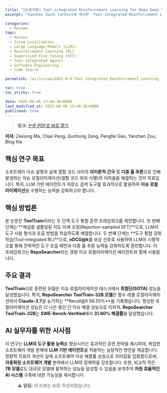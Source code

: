 ```yaml
---
title: "[논문리뷰] Tool-integrated Reinforcement Learning for Repo Deep Search"
excerpt: "Yanzhen Zou이 [arXiv]에 게시한 'Tool-integrated Reinforcement Learning for Repo Deep Search' 논문에 대한 자세한 리뷰입니다."

categories:
  - Review
tags:
  - Review
  - Issue Localization
  - Large Language Models (LLMs)
  - Reinforcement Learning (RL)
  - Supervised Fine-tuning (SFT)
  - Tool-integrated Agents
  - Software Engineering
  - Code Search

permalink: /ai/review/2025-8-6-Tool-integrated_Reinforcement_Learning_for_Repo_Deep_Search/

toc: true
toc_sticky: true

date: 2025-08-06 13:46:36+0900
last_modified_at: 2025-08-06 13:46:36+0900
published: true
---
```

> **링크:** [논문 PDF로 바로 열기](https://arxiv.org/abs/2508.03012)

**저자:** Zexiong Ma, Chao Peng, Qunhong Zeng, Pengfei Gao, Yanzhen Zou, Bing Xie



## 핵심 연구 목표
소프트웨어 이슈 설명과 실제 결함 코드 사이의 **의미론적 간극** 및 **다중 홉 추론**으로 인해 발생하는 이슈 로컬라이제이션(결함 코드 위치 식별)의 어려움을 해결하는 것이 목표입니다. 특히, LLM 기반 에이전트가 저장소 검색 도구를 효과적으로 활용하여 **이슈 로컬라이제이션**을 수행하는 능력을 강화하고자 합니다.

## 핵심 방법론
본 논문은 **ToolTrain**이라는 두 단계 도구 통합 훈련 프레임워크를 제안합니다. 첫 번째 단계는 **재검증 샘플링된 지도 미세 조정(Rejection-sampled SFT)**으로, LLM이 도구 사용 형식과 호출 방법을 학습하도록 예열합니다. 두 번째 단계는 **도구 통합 강화 학습(Tool-integrated RL)**으로, **nDCG@k**를 보상 신호로 사용하여 LLM이 시행착오를 통해 전략적인 도구 호출 패턴과 다중 홉 추론 능력을 강화하도록 훈련합니다. 이 프레임워크는 **RepoSearcher**라는 경량 이슈 로컬라이제이션 에이전트와 함께 사용됩니다.

## 주요 결과
**ToolTrain**으로 훈련된 모델은 이슈 로컬라이제이션 태스크에서 **최첨단(SOTA)** 성능을 달성했습니다. 특히, **RepoSearcher ToolTrain-32B 모델**은 함수 레벨 로컬라이제이션에서 **Claude-3.7**을 능가하는 **Recall@5 68.55%**를 기록했습니다. 향상된 로컬라이제이션 성능은 더 나은 종단 간 이슈 해결 성능으로 이어져, **RepoSearcher ToolTrain-32B**는 **SWE-Bench-Verified**에서 **31.60% 해결률**을 달성했습니다.

## AI 실무자를 위한 시사점
이 연구는 **LLM의 도구 활용 능력**을 향상시키는 효과적인 훈련 전략을 제시하여, 복잡한 소프트웨어 개발 문제에 **LLM 기반 에이전트**를 적용하는 실질적인 방안을 제공합니다. 정량적 지표의 개선이 실제 소프트웨어 이슈 해결률 상승으로 이어짐을 입증함으로써, **자동화된 소프트웨어 개발** 분야에서 LLM의 잠재력을 강조합니다. 또한, 비교적 작은 **7B 모델**로도 대규모 모델에 필적하는 성능을 달성할 수 있음을 보여주어 **자원 효율적인 AI 시스템** 구축에 대한 가능성을 제시합니다.

> ⚠️ **알림:** 이 리뷰는 AI로 작성되었습니다.